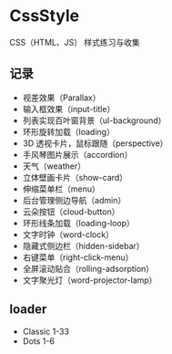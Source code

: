 # CssStyle
CSS（HTML、JS） 样式练习与收集

## 记录
- 视差效果（Parallax）
- 输入框效果（input-title）
- 列表实现百叶窗背景（ul-background）
- 环形旋转加载（loading）
- 3D 透视卡片，鼠标跟随（perspective）
- 手风琴图片展示（accordion）
- 天气（weather）
- 立体壁画卡片（show-card）
- 伸缩菜单栏（menu）
- 后台管理侧边导航（admin）
- 云朵按钮（cloud-button）
- 环形线条加载（loading-loop）
- 文字时钟（word-clock）
- 隐藏式侧边栏（hidden-sidebar）
- 右键菜单（right-click-menu）
- 全屏滚动贴合（rolling-adsorption）
- 文字聚光灯（word-projector-lamp）

## loader
- Classic 1-33
- Dots 1-6
